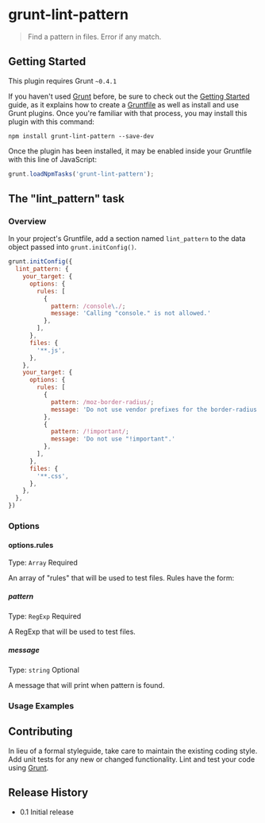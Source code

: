# grunt-lint-pattern

> Find a pattern in files.  Error if any match.

## Getting Started
This plugin requires Grunt `~0.4.1`

If you haven't used [Grunt](http://gruntjs.com/) before, be sure to check out the [Getting Started](http://gruntjs.com/getting-started) guide, as it explains how to create a [Gruntfile](http://gruntjs.com/sample-gruntfile) as well as install and use Grunt plugins. Once you're familiar with that process, you may install this plugin with this command:

```shell
npm install grunt-lint-pattern --save-dev
```

Once the plugin has been installed, it may be enabled inside your Gruntfile with this line of JavaScript:

```js
grunt.loadNpmTasks('grunt-lint-pattern');
```

## The "lint_pattern" task

### Overview
In your project's Gruntfile, add a section named `lint_pattern` to the data object passed into `grunt.initConfig()`.

```js
grunt.initConfig({
  lint_pattern: {
    your_target: {
      options: {
        rules: [
          {
            pattern: /console\./;
            message: 'Calling "console." is not allowed.'
          },
        ],
      },
      files: {
        '**.js',
      },
    },
    your_target: {
      options: {
        rules: [
          {
            pattern: /moz-border-radius/;
            message: 'Do not use vendor prefixes for the border-radius property.'
          },
          {
            pattern: /!important/;
            message: 'Do not use "!important".'
          },
        ],
      },
      files: {
        '**.css',
      },
    },
  },
})
```

### Options

#### options.rules
Type: `Array`
Required

An array of "rules" that will be used to test files.  Rules have the form:

##### pattern
Type: `RegExp`
Required

A RegExp that will be used to test files.

##### message
Type: `string`
Optional

A message that will print when pattern is found.

### Usage Examples

## Contributing
In lieu of a formal styleguide, take care to maintain the existing coding style. Add unit tests for any new or changed functionality. Lint and test your code using [Grunt](http://gruntjs.com/).

## Release History
* 0.1 Initial release
